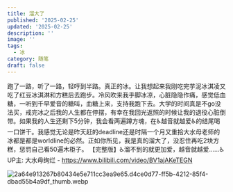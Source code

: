 ```yaml
---
title: 溜大了
published: '2025-02-25'
updated: '2025-02-25'
description: ''
image: ''
tags:
  - 冰
category: 随笔
draft: false
---
```


跑了一路，听了一路，轻哼到半路。真正的冰。让我想起来我刚吃完芋泥冰淇凌又吃了红豆冰淇淋和方糕后去跑步。冷风吹来我手脚冰凉，心脏隐隐作痛，感觉低血糖，一听到千早爱音的糖叫，血糖上来，支持我跑下去。大学的时间真是不go没法买，戒完冰之后我的人生都在停摆，有幸在我回光返照的时候让我的退役心脏倒带。如果我的人生还剩下5分钟，我会看两遍蹲方魂，在♿越音就越爱♿的结尾喝一口饼干。我感觉无论是昨天赶的deadline还是时隔一个月又重拾大水母老师的冰都是都是worldline的必然。正如你所见，我是真的溜大了，没忍住再吃2块方糕，惩罚自己看50遍木柜子。
【完整版】♿溜不到的就更加爱，越音就越爱……♿ UP主: 大水母绚烂 - https://www.bilibili.com/video/BV1ajAKeTEGN


![2a64e913267b80434e5e711cc3ea9e65.d4ce0d77-ff5b-4212-85f4-dbad55b4a9df_thumb.webp](http://106.55.6.119/static/img/a8943a39d2fb502cd2b40a7aedc5025b.2a64e913267b80434e5e711cc3ea9e65.d4ce0d77-ff5b-4212-85f4-dbad55b4a9df_thumb.webp)
